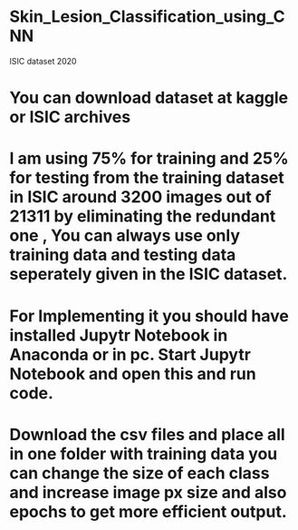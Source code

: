 # Skin_Lesion_Classification_using_CNN
ISIC dataset 2020

# You can download dataset at kaggle or ISIC archives 
# I am using 75% for training and 25% for testing from the training dataset in ISIC around 3200 images out of 21311 by eliminating the redundant one , You can always use only training data and testing data seperately given in the ISIC dataset.  
# For Implementing it you should have installed Jupytr Notebook in Anaconda or in pc. Start Jupytr Notebook and open this and run code. 
# Download the csv files and place all in one folder with training data you can change the size of each class and increase image px size and also epochs to get more efficient output.
